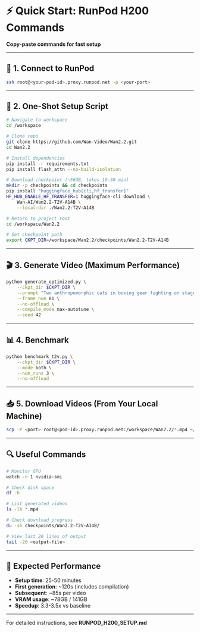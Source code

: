 # ⚡ Quick Start: RunPod H200 Commands

**Copy-paste commands for fast setup**

---

## 🔌 1. Connect to RunPod

```bash
ssh root@<your-pod-id>.proxy.runpod.net -p <your-port>
```

---

## 🚀 2. One-Shot Setup Script

```bash
# Navigate to workspace
cd /workspace

# Clone repo
git clone https://github.com/Wan-Video/Wan2.2.git
cd Wan2.2

# Install dependencies
pip install -r requirements.txt
pip install flash_attn --no-build-isolation

# Download checkpoint (~56GB, takes 10-30 min)
mkdir -p checkpoints && cd checkpoints
pip install "huggingface_hub[cli,hf_transfer]"
HF_HUB_ENABLE_HF_TRANSFER=1 huggingface-cli download \
    Wan-AI/Wan2.2-T2V-A14B \
    --local-dir ./Wan2.2-T2V-A14B

# Return to project root
cd /workspace/Wan2.2

# Set checkpoint path
export CKPT_DIR=/workspace/Wan2.2/checkpoints/Wan2.2-T2V-A14B
```

---

## 🎬 3. Generate Video (Maximum Performance)

```bash
python generate_optimized.py \
    --ckpt_dir $CKPT_DIR \
    --prompt "Two anthropomorphic cats in boxing gear fighting on stage" \
    --frame_num 81 \
    --no-offload \
    --compile_mode max-autotune \
    --seed 42
```

---

## 📊 4. Benchmark

```bash
python benchmark_t2v.py \
    --ckpt_dir $CKPT_DIR \
    --mode both \
    --num_runs 3 \
    --no-offload
```

---

## 📥 5. Download Videos (From Your Local Machine)

```bash
scp -P <port> root@<pod-id>.proxy.runpod.net:/workspace/Wan2.2/*.mp4 ~/Downloads/
```

---

## 🔍 Useful Commands

```bash
# Monitor GPU
watch -n 1 nvidia-smi

# Check disk space
df -h

# List generated videos
ls -lh *.mp4

# Check download progress
du -sh checkpoints/Wan2.2-T2V-A14B/

# View last 20 lines of output
tail -20 <output-file>
```

---

## 🎯 Expected Performance

- **Setup time**: 25-50 minutes
- **First generation**: ~120s (includes compilation)
- **Subsequent**: ~85s per video
- **VRAM usage**: ~78GB / 141GB
- **Speedup**: 3.3-3.5x vs baseline

---

For detailed instructions, see **RUNPOD_H200_SETUP.md**

